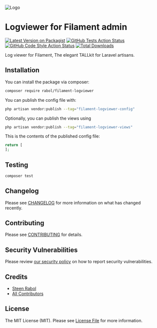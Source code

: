 ![Logo](https://banners.beyondco.de/Filament%20Log%20Viewer.png?theme=light&packageManager=composer+require&packageName=rabol%2Ffilament-logviewer&pattern=architect&style=style_1&description=Simple+log+viewer+for+Filament+TALL+admin+panel&md=1&showWatermark=1&fontSize=100px&images=https%3A%2F%2Flaravel.com%2Fimg%2Flogomark.min.svg)

# Logviewer for Filament admin

[![Latest Version on Packagist](https://img.shields.io/packagist/v/rabol/filament-logviewer.svg?style=flat-square)](https://packagist.org/packages/rabol/filament-logviewer)
[![GitHub Tests Action Status](https://img.shields.io/github/workflow/status/rabol/filament-logviewer/run-tests?label=tests)](https://github.com/rabol/filament-logviewer/actions?query=workflow%3Arun-tests+branch%3Amain)
[![GitHub Code Style Action Status](https://img.shields.io/github/workflow/status/rabol/filament-logviewer/Check%20&%20fix%20styling?label=code%20style)](https://github.com/rabol/filament-logviewer/actions?query=workflow%3A"Check+%26+fix+styling"+branch%3Amain)
[![Total Downloads](https://img.shields.io/packagist/dt/rabol/filament-logviewer.svg?style=flat-square)](https://packagist.org/packages/rabol/filament-logviewer)

Log viewer for Filament, The elegant TALLkit for Laravel artisans.

## Installation

You can install the package via composer:

```bash
composer require rabol/filament-logviewer
```

You can publish the config file with:

```bash
php artisan vendor:publish --tag="filament-logviewer-config"
```

Optionally, you can publish the views using

```bash
php artisan vendor:publish --tag="filament-logviewer-views"
```

This is the contents of the published config file:

```php
return [
];
```

## Testing

```bash
composer test
```

## Changelog

Please see [CHANGELOG](CHANGELOG.md) for more information on what has changed recently.

## Contributing

Please see [CONTRIBUTING](.github/CONTRIBUTING.md) for details.

## Security Vulnerabilities

Please review [our security policy](../../security/policy) on how to report security vulnerabilities.

## Credits

- [Steen Rabol](https://github.com/rabol)
- [All Contributors](../../contributors)

## License

The MIT License (MIT). Please see [License File](LICENSE.md) for more information.
